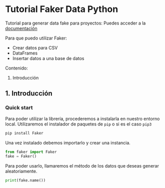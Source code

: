 # Tutorial Faker Data Python

Tutorial para generar data fake para proyectos:
Puedes acceder a la [documentación](https://faker.readthedocs.io/en/master/)

Para que puedo utilizar Faker:
* Crear datos para CSV
* DataFrames
* Insertar datos a una base de datos

Contenido:

1. Introducción 


## 1. Introducción

<h3>Quick start</h3>

Para poder utilizar la librería, procederemos a instalarla en nuestro entorno local. Utilizaremos el instalador de paquetes de `pip` o si es el caso `pip3`

````bash
pip install Faker
````

Una vez instalado debemos importarlo y crear una instancia.
```python
from faker import Faker
fake = Faker()
```

Para poder usarlo, llamaremos el método de los datos que deseas generar aleatoriamente.

````python
print(fake.name())
````
